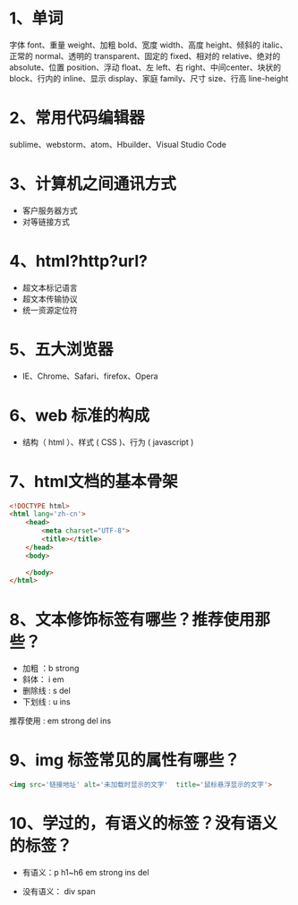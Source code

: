# 1、单词

字体 font、重量 weight、加粗 bold、宽度 width、高度 height、倾斜的 italic、正常的 normal、透明的 transparent、固定的 fixed、相对的 relative、绝对的 absolute、位置 position、浮动 float、左 left、右 right、中间center、块状的 block、行内的 inline、显示 display、家庭 family、尺寸 size、行高 line-height



# 2、常用代码编辑器

sublime、webstorm、atom、Hbuilder、Visual Studio Code

# 3、计算机之间通讯方式

+ 客户服务器方式
+ 对等链接方式

# 4、html?http?url?

+ 超文本标记语言
+ 超文本传输协议
+ 统一资源定位符

# 5、五大浏览器

+ IE、Chrome、Safari、firefox、Opera

# 6、web 标准的构成

+ 结构（ html ）、样式 ( CSS )、行为 ( javascript )

# 7、html文档的基本骨架

```html
<!DOCTYPE html>
<html lang='zh-cn'>
    <head>
        <meta charset="UTF-8">
        <title></title>
    </head>
    <body>
        
    </body>
</html>
```



# 8、文本修饰标签有哪些？推荐使用那些？

+ 加粗 ：b  strong
+ 斜体： i   em 
+ 删除线 :    s    del
+ 下划线 :   u   ins

推荐使用 : em   strong    del   ins

# 9、img 标签常见的属性有哪些？

```html
<img src='链接地址' alt='未加载时显示的文字'  title='鼠标悬浮显示的文字'>
```



# 10、学过的，有语义的标签？没有语义的标签？

+ 有语义：p   h1~h6   em  strong   ins   del

+ 没有语义： div  span 